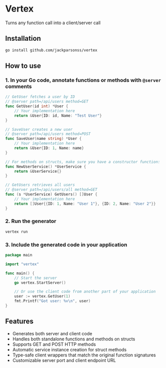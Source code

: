 # Vertex

Turns any function call into a client/server call

## Installation

```bash
go install github.com/jackparsonss/vertex
```

## How to use

### 1. In your Go code, annotate functions or methods with `@server` comments

```go
// GetUser fetches a user by ID
// @server path=/api/users method=GET
func GetUser(id int) *User {
    // Your implementation here
    return &User{ID: id, Name: "Test User"}
}

// SaveUser creates a new user
// @server path=/api/users method=POST
func SaveUser(name string) *User {
    // Your implementation here
    return &User{ID: 1, Name: name}
}

// For methods on structs, make sure you have a constructor function:
func NewUserService() *UserService {
    return &UserService{}
}

// GetUsers retrieves all users
// @server path=/api/users/all method=GET
func (s *UserService) GetUsers() []User {
    // Your implementation here
    return []User{{ID: 1, Name: "User 1"}, {ID: 2, Name: "User 2"}}
}
```

### 2. Run the generator

```bash
vertex run
```

### 3. Include the generated code in your application

```go
package main

import "vertex"

func main() {
    // Start the server
    go vertex.StartServer()

    // Or use the client code from another part of your application
    user := vertex.GetUser(1)
    fmt.Printf("Got user: %v\n", user)
}
```

## Features

- Generates both server and client code
- Handles both standalone functions and methods on structs
- Supports GET and POST HTTP methods
- Automatic service instance creation for struct methods
- Type-safe client wrappers that match the original function signatures
- Customizable server port and client endpoint URL
